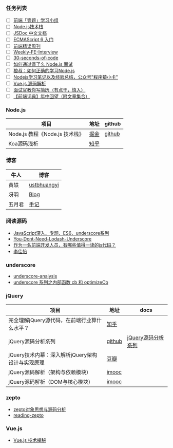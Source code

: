 

### 任务列表

- [ ] [前端「壹题」学习小组](https://github.com/Advanced-Frontend/Daily-Interview-Question)
- [ ] [Node.js技术栈](https://www.nodejs.red/#/)
- [ ] [JSDoc 中文文档](https://www.html.cn/doc/jsdoc/index.html)
- [ ] [ECMAScript 6 入门](http://es6.ruanyifeng.com/)
- [ ] [前端精读周刊](https://github.com/dt-fe/weekly)
- [ ] [Weekly-FE-Interview](https://github.com/airuikun/Weekly-FE-Interview)
- [ ] [30-seconds-of-code](https://github.com/30-seconds/30-seconds-of-code)
- [ ] [如何通过饿了么 Node.js 面试](https://github.com/ElemeFE/node-interview/tree/master/sections/zh-cn)
- [ ] [狼叔：如何正确的学习Node.js](https://github.com/i5ting/How-to-learn-node-correctly)
- [ ] [Nodejs学习笔记以及经验总结，公众号"程序猿小卡"](https://github.com/chyingp/nodejs-learning-guide)
- [ ] [Vue.js 源码解析](https://github.com/answershuto/learnVue)
- [ ] [面试官教你写简历（有点干，慎入）](https://juejin.im/post/5d1dc5ee51882561b52b7013)
- [ ] [【前端词典】年中回望（附文章集合）](https://juejin.im/post/5d1ebd2ff265da1b6a34b3df)

### Node.js

项目 | 地址 | github 
---|---|---
Node.js 教程《Node.js 技术栈》 | [掘金](https://juejin.im/pin/5d1d9701092dcb01f6f821a6) | [github](https://github.com/Q-Angelo/Nodejs-Roadmap)
Koa源码浅析                    | [知乎](https://zhuanlan.zhihu.com/p/70985017)



### 博客

牛人|博客
---|---
黄轶 | [ustbhuangyi](https://github.com/ustbhuangyi)
冴羽 | [Blog](https://github.com/mqyqingfeng/Blog)
五月君 | [手记](https://www.imooc.com/u/2667395/articles)

### 阅读源码

- [JavaScript深入、专题、ES6、underscore系列](https://github.com/mqyqingfeng/Blog)
- [You-Dont-Need-Lodash-Underscore](https://github.com/you-dont-need/You-Dont-Need-Lodash-Underscore)
- [作为一名前端开发人员，有哪些值得一读的js代码？](https://www.zhihu.com/question/27471576/answer/211014066)
- [李佳怡](https://github.com/JiayiLi/source-code-study)

### underscore

- [underscore-analysis](https://github.com/hanzichi/underscore-analysis)
- [underscore 系列之内部函数 cb 和 optimizeCb](https://github.com/mqyqingfeng/Blog/issues/58)

### jQuery

项目| 地址 | docs
---|---|---
完全理解jQuery源代码，在前端行业算什么水平？|[知乎](https://www.zhihu.com/question/20521802/answer/25363285)|
jQuery源码分析系列|[github](https://github.com/JsAaron/jQuery) | [jQuery源码分析系列](https://www.cnblogs.com/aaronjs/p/3279314.html)
jQuery技术内幕：深入解析jQuery架构设计与实现原理|[豆瓣](https://read.douban.com/ebook/15353322/)
jQuery源码解析（架构与依赖模块）|[imooc](https://www.imooc.com/learn/172)
jQuery源码解析（DOM与核心模块）|[imooc](https://www.imooc.com/learn/222)

### zepto

- [zepto对象思想与源码分析](https://www.kancloud.cn/wangfupeng/zepto-design-srouce/173681)
- [reading-zepto](https://github.com/yeyuqiudeng/reading-zepto)

### Vue.js

- [Vue.js 技术揭秘](https://ustbhuangyi.github.io/vue-analysis/)